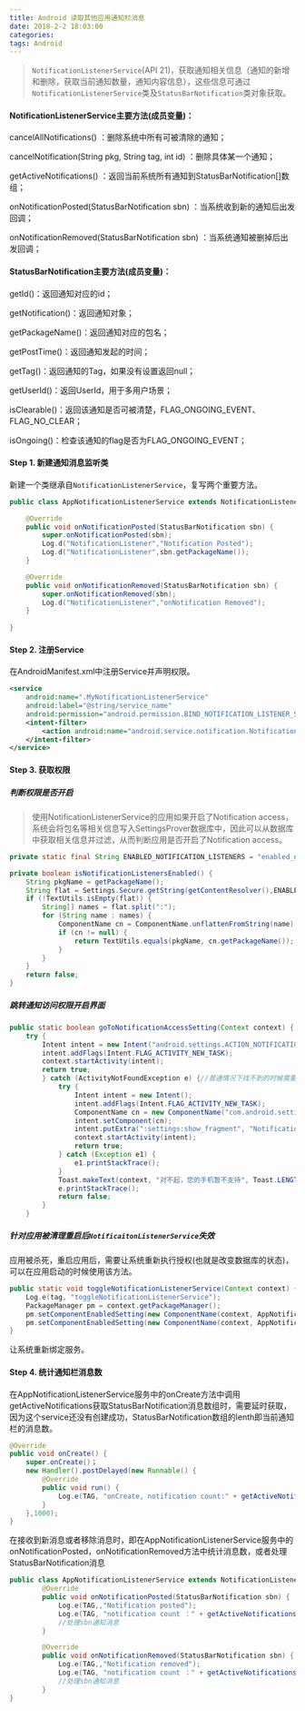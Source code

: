 ```yaml
---
title: Android 读取其他应用通知栏消息
date: 2018-2-2 18:03:00
categories: 
tags: Android
---
```


> `NotificationListenerService`(API 21)，获取通知相关信息（通知的新增和删除，获取当前通知数量，通知内容信息），这些信息可通过`NotificationListenerService`类及`StatusBarNotification`类对象获取。

#### NotificationListenerService主要方法(成员变量)： 

cancelAllNotifications() ：删除系统中所有可被清除的通知； 

cancelNotification(String pkg, String tag, int id) ：删除具体某一个通知；

getActiveNotifications() ：返回当前系统所有通知到StatusBarNotification[]数组；

onNotificationPosted(StatusBarNotification sbn) ：当系统收到新的通知后出发回调； 

onNotificationRemoved(StatusBarNotification sbn) ：当系统通知被删掉后出发回调；

#### StatusBarNotification主要方法(成员变量)： 

getId()：返回通知对应的id； 

getNotification()：返回通知对象； 

getPackageName()：返回通知对应的包名； 

getPostTime()：返回通知发起的时间； 

getTag()：返回通知的Tag，如果没有设置返回null；

getUserId()：返回UserId，用于多用户场景；

isClearable()：返回该通知是否可被清楚，FLAG_ONGOING_EVENT、FLAG_NO_CLEAR； 

isOngoing()：检查该通知的flag是否为FLAG_ONGOING_EVENT；

#### Step 1. 新建通知消息监听类

新建一个类继承自`NotificationListenerService`，复写两个重要方法。

```java
public class AppNotificationListenerService extends NotificationListenerService {

    @Override
    public void onNotificationPosted(StatusBarNotification sbn) {
        super.onNotificationPosted(sbn);
        Log.d("NotificationListener","Notification Posted");
        Log.d("NotificationListener",sbn.getPackageName());
    }

    @Override
    public void onNotificationRemoved(StatusBarNotification sbn) {
        super.onNotificationRemoved(sbn);
        Log.d("NotificationListener","onNotification Removed");
    }
    
}
```

#### Step 2. 注册Service

在AndroidManifest.xml中注册Service并声明权限。

```xml
<service
	android:name=".MyNotificationListenerService"
	android:label="@string/service_name"
	android:permission="android.permission.BIND_NOTIFICATION_LISTENER_SERVICE">
    <intent-filter>
		<action android:name="android.service.notification.NotificationListenerService" />
	</intent-filter>
</service>
```

#### Step 3. 获取权限

##### 判断权限是否开启

> 使用NotificationListenerService的应用如果开启了Notification access，系统会将包名等相关信息写入SettingsProver数据库中，因此可以从数据库中获取相关信息并过滤，从而判断应用是否开启了Notification access。

```java
private static final String ENABLED_NOTIFICATION_LISTENERS = "enabled_notification_listeners";

private boolean isNotificationListenersEnabled() {
	String pkgName = getPackageName();
	String flat = Settings.Secure.getString(getContentResolver(),ENABLED_NOTIFICATION_LISTENERS);
	if (!TextUtils.isEmpty(flat)) {
		String[] names = flat.split(":");
		for (String name : names) {
			ComponentName cn = ComponentName.unflattenFromString(name);
            if (cn != null) {
            	return TextUtils.equals(pkgName, cn.getPackageName());
            }
        }
    }
    return false;
}
```

##### 跳转通知访问权限开启界面

```java
public static boolean goToNotificationAccessSetting(Context context) {
	try {
		Intent intent = new Intent("android.settings.ACTION_NOTIFICATION_LISTENER_SETTINGS");
        intent.addFlags(Intent.FLAG_ACTIVITY_NEW_TASK);
        context.startActivity(intent);
        return true;
        } catch (ActivityNotFoundException e) {//普通情况下找不到的时候需要再特殊处理找一次
        	try {
        		Intent intent = new Intent();
            	intent.addFlags(Intent.FLAG_ACTIVITY_NEW_TASK);
            	ComponentName cn = new ComponentName("com.android.settings", "com.android.settings.Settings$NotificationAccessSettingsActivity");
            	intent.setComponent(cn);
            	intent.putExtra(":settings:show_fragment", "NotificationAccessSettings");
            	context.startActivity(intent);
            	return true;
            } catch (Exception e1) {
                e1.printStackTrace();
            }
            Toast.makeText(context, "对不起，您的手机暂不支持", Toast.LENGTH_SHORT).show();
            e.printStackTrace();
            return false;
        }
    }
```

##### 针对应用被清理重启后`NotificaitonListenerService`失效

应用被杀死，重启应用后，需要让系统重新执行授权(也就是改变数据库的状态)，可以在应用启动的时候使用该方法。

```java
public static void toggleNotificationListenerService(Context context) {
    Log.e(tag, "toggleNotificationListenerService");
    PackageManager pm = context.getPackageManager();
    pm.setComponentEnabledSetting(new ComponentName(context, AppNotificationListenerService.class), PackageManager.COMPONENT_ENABLED_STATE_DISABLED, PackageManager.DONT_KILL_APP);
    pm.setComponentEnabledSetting(new ComponentName(context, AppNotificationListenerService.class), PackageManager.COMPONENT_ENABLED_STATE_ENABLED, PackageManager.DONT_KILL_APP);
}
```

让系统重新绑定服务。

#### Step 4. 统计通知栏消息数

在AppNotificationListenerService服务中的onCreate方法中调用getActiveNotifications获取StatusBarNotification消息数组时，需要延时获取，因为这个service还没有创建成功，StatusBarNotification数组的lenth即当前通知栏的消息数。

```java
@Override
public void onCreate() { 
    super.onCreate()；
    new Handler().postDelayed(new Runnable() {
		@Override
        public void run() {
        	Log.e(TAG, "onCreate, notification count:" + getActiveNotifications().length);
        }
    },1000);
}
```

在接收到新消息或者移除消息时，即在AppNotificationListenerService服务中的onNotificationPosted，onNotificationRemoved方法中统计消息数，或者处理StatusBarNotification消息

```java
public class AppNotificationListenerService extends NotificationListenerService {  
        @Override  
        public void onNotificationPosted(StatusBarNotification sbn) {  
            Log.e(TAG,,"Notification posted");  
            Log.e(TAG, "notification count ：" + getActiveNotifications().length);
            //处理sbn通知消息
        }  

        @Override  
        public void onNotificationRemoved(StatusBarNotification sbn) {  
            Log.e(TAG,,"Notification removed");   
            Log.e(TAG, "notification count ：" + getActiveNotifications().length);
            //处理sbn通知消息
        }  
} 
```

